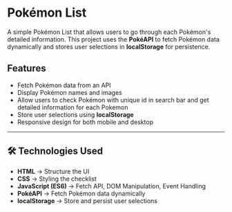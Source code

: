 # Pokémon List  

A simple Pokémon List that allows users to go through each Pokémon's detailed information. This project uses the **PokéAPI** to fetch Pokémon data dynamically and stores user selections in **localStorage** for persistence.  

## Features  
- Fetch Pokémon data from an API  
-  Display Pokémon names and images  
-  Allow users to check Pokémon with unique id in search bar and get detailed information for each Pokemon  
- Store user selections using **localStorage**  
-  Responsive design for both mobile and desktop  

---

## 🛠️ Technologies Used  
- **HTML** → Structure the UI  
- **CSS** → Styling the checklist  
- **JavaScript (ES6)** → Fetch API, DOM Manipulation, Event Handling  
- **PokéAPI** → Fetch Pokémon data dynamically  
- **localStorage** → Store and persist user selections  


